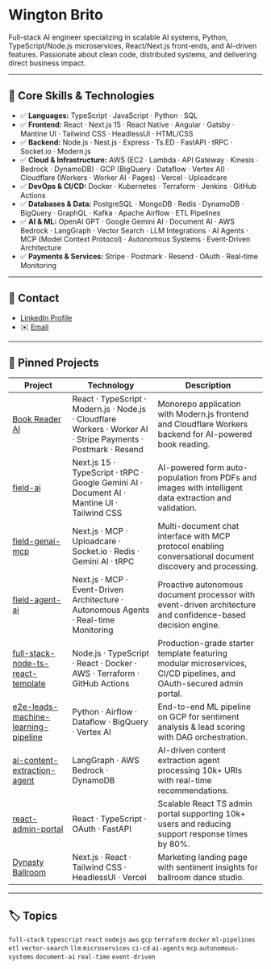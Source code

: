 # Wington Brito

Full-stack AI engineer specializing in scalable AI systems, Python, TypeScript/Node.js microservices, React/Next.js front-ends, and AI-driven features. Passionate about clean code, distributed systems, and delivering direct business impact.

---

## 🚀 Core Skills & Technologies
- ✅ **Languages:** TypeScript · JavaScript · Python · SQL  
- ✅ **Frontend:** React · Next.js 15 · React Native · Angular · Gatsby · Mantine UI · Tailwind CSS · HeadlessUI · HTML/CSS
- ✅ **Backend:** Node.js · Nest.js · Express · Ts.ED · FastAPI · tRPC · Socket.io · Modern.js
- ✅ **Cloud & Infrastructure:** AWS (EC2 · Lambda · API Gateway · Kinesis · Bedrock · DynamoDB) · GCP (BigQuery · Dataflow · Vertex AI) · Cloudflare (Workers · Worker AI · Pages) · Vercel · Uploadcare
- ✅ **DevOps & CI/CD:** Docker · Kubernetes · Terraform · Jenkins · GitHub Actions
- ✅ **Databases & Data:** PostgreSQL · MongoDB · Redis · DynamoDB · BigQuery · GraphQL · Kafka · Apache Airflow · ETL Pipelines
- ✅ **AI & ML:** OpenAI GPT · Google Gemini AI · Document AI · AWS Bedrock · LangGraph · Vector Search · LLM Integrations · AI Agents · MCP (Model Context Protocol) · Autonomous Systems · Event-Driven Architecture
- ✅ **Payments & Services:** Stripe · Postmark · Resend · OAuth · Real-time Monitoring
---

## 📄 Contact
- [LinkedIn Profile](https://www.linkedin.com/in/wingtonbrito)  
- ✉️ [Email](mailto:wingtonrbrito@gmail.com)  
---

## 📌 Pinned Projects
| Project | Technology | Description |
|---|---|---|
| [Book Reader AI](https://hellokooper.com/) | React · TypeScript · Modern.js · Node.js · Cloudflare Workers · Worker AI · Stripe Payments · Postmark · Resend | Monorepo application with Modern.js frontend and Cloudflare Workers backend for AI-powered book reading. |
| [field-ai](https://github.com/wingtonrbrito/field-ai) | Next.js 15 · TypeScript · tRPC · Google Gemini AI · Document AI · Mantine UI · Tailwind CSS | AI-powered form auto-population from PDFs and images with intelligent data extraction and validation. |
| [field-genai-mcp](https://github.com/wingtonrbrito/field-genai-mcp) | Next.js · MCP · Uploadcare · Socket.io · Redis · Gemini AI · tRPC | Multi-document chat interface with MCP protocol enabling conversational document discovery and processing. |
| [field-agent-ai](https://github.com/wingtonrbrito/field-agent-ai) | Next.js · MCP · Event-Driven Architecture · Autonomous Agents · Real-time Monitoring | Proactive autonomous document processor with event-driven architecture and confidence-based decision engine. |
| [full-stack-node-ts-react-template](https://github.com/wingtonrbrito/full-stack-node-ts-react-template) | Node.js · TypeScript · React · Docker · AWS · Terraform · GitHub Actions | Production-grade starter template featuring modular microservices, CI/CD pipelines, and OAuth-secured admin portal. |
| [e2e-leads-machine-learning-pipeline](https://github.com/wingtonrbrito/e2e-leads-machine-learning-pipeline) | Python · Airflow · Dataflow · BigQuery · Vertex AI | End-to-end ML pipeline on GCP for sentiment analysis & lead scoring with DAG orchestration. |
| [ai-content-extraction-agent](https://github.com/wingtonrbrito/ai-content-extraction-agent) | LangGraph · AWS Bedrock · DynamoDB | AI-driven content extraction agent processing 10k+ URIs with real-time recommendations. |
| [react-admin-portal](https://github.com/wingtonrbrito/react-admin-portal) | React · TypeScript · OAuth · FastAPI | Scalable React TS admin portal supporting 10k+ users and reducing support response times by 80%. |
| [Dynasty Ballroom](https://dynastyballroom.com/) | Next.js · React · Tailwind CSS · HeadlessUI · Vercel | Marketing landing page with sentiment insights for ballroom dance studio. |

---

## 🏷️ Topics
`full-stack` `typescript` `react` `nodejs` `aws` `gcp` `terraform` `docker` `ml-pipelines` `etl` `vector-search` `llm` `microservices` `ci-cd` `ai-agents` `mcp` `autonomous-systems` `document-ai` `real-time` `event-driven`
